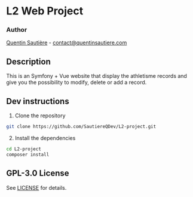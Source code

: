 # L2 Web Project

### Author

[Quentin Sautière](https://github.com/SautiereQDev) - [contact@quentinsautiere.com](mailto:contact@quentinsautiere.com)

## Description

This is an Symfony + Vue website that display the athletisme records and give you the possibility to modify, delete or
add a record.

## Dev instructions
1. Clone the repository
```bash
git clone https://github.com/SautiereQDev/L2-project.git
```
2. Install the dependencies
```bash
cd L2-project
composer install
```

## GPL-3.0 License
See [LICENSE](LICENSE) for details.